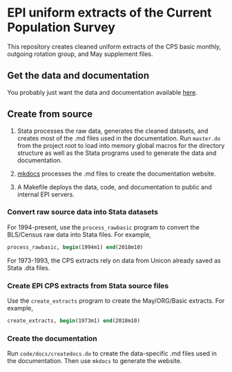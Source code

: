 # EPI uniform extracts of the Current Population Survey
This repository creates cleaned uniform extracts of the CPS basic monthly, outgoing rotation group, and May supplement files.

## Get the data and documentation
You probably just want the data and documentation available [here](https://microdata.epi.org/).

## Create from source
1. Stata processes the raw data, generates the cleaned datasets, and creates most of the .md files used in the documentation. Run `master.do` from the project root to load into memory global macros for the directory structure as well as the Stata programs used to generate the data and documentation.

2. [mkdocs](https://www.mkdocs.org/) processes the .md files to create the documentation website.

3. A Makefile deploys the data, code, and documentation to public and internal EPI servers.

### Convert raw source data into Stata datasets
For 1994-present, use the `process_rawbasic` program to convert the BLS/Census raw data into Stata files. For example,

```stata
process_rawbasic, begin(1994m1) end(2018m10)
```

For 1973-1993, the CPS extracts rely on data from Unicon already saved as Stata .dta files.

### Create EPI CPS extracts from Stata source files
Use the `create_extracts` program to create the May/ORG/Basic extracts. For example,

```stata
create_extracts, begin(1973m1) end(2018m10)
```

### Create the documentation
Run `code/docs/createdocs.do` to create the data-specific .md files used in the documentation. Then use `mkdocs` to generate the website.
